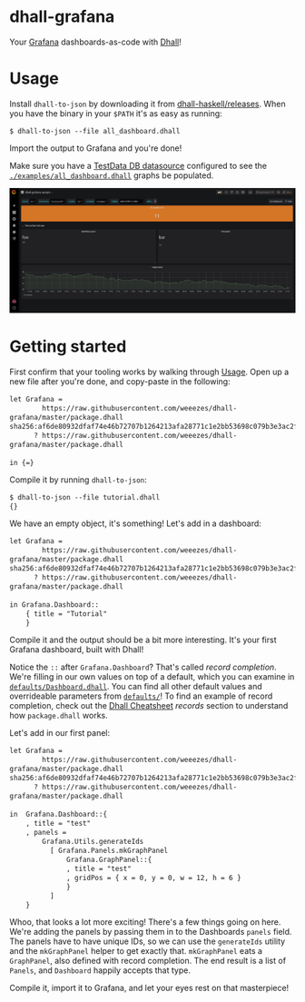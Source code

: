 # dhall-grafana

Your [Grafana](http://www.grafana.org/) dashboards-as-code with [Dhall](https://dhall-lang.org/)!

# Usage

Install `dhall-to-json` by downloading it from [dhall-haskell/releases](https://github.com/dhall-lang/dhall-haskell/releases). When you have the binary in your `$PATH` it's as easy as running:

```
$ dhall-to-json --file all_dashboard.dhall
```

Import the output to Grafana and you're done!

Make sure you have a [TestData DB datasource](https://grafana.com/docs/features/datasources/testdata/) configured to see the [`./examples/all_dashboard.dhall`](./examples/all_dashboard.dhall) graphs be populated.

![all_dashboard_sample.png](docs/screenshots/all_dashboard_sample.png)

# Getting started

First confirm that your tooling works by walking through [Usage](#usage). Open up a new file after you're done, and copy-paste in the following:

```
let Grafana =
        https://raw.githubusercontent.com/weeezes/dhall-grafana/master/package.dhall sha256:af6de80932dfaf74e46b72707b1264213afa28771c1e2bb53698c079b3e3ac2f
      ? https://raw.githubusercontent.com/weeezes/dhall-grafana/master/package.dhall

in {=}
```

Compile it by running `dhall-to-json`:

```
$ dhall-to-json --file tutorial.dhall
{}
```

We have an empty object, it's something! Let's add in a dashboard:

```
let Grafana =
        https://raw.githubusercontent.com/weeezes/dhall-grafana/master/package.dhall sha256:af6de80932dfaf74e46b72707b1264213afa28771c1e2bb53698c079b3e3ac2f
      ? https://raw.githubusercontent.com/weeezes/dhall-grafana/master/package.dhall

in Grafana.Dashboard::
	{ title = "Tutorial"
	}
```

Compile it and the output should be a bit more interesting. It's your first Grafana dashboard, built with Dhall!

Notice the `::` after `Grafana.Dashboard`? That's called *record completion*. We're filling in our own values on top of a default, which you can examine in [`defaults/Dashboard.dhall`](./default/Dashboard.dhall). You can find all other default values and overrideable parameters from [`defaults/`](./defaults)! To find an example of record completion, check out the [Dhall Cheatsheet](https://github.com/dhall-lang/dhall-lang/wiki/Cheatsheet#complex-types) *records* section to understand how `package.dhall` works.

Let's add in our first panel:

```
let Grafana =
        https://raw.githubusercontent.com/weeezes/dhall-grafana/master/package.dhall sha256:af6de80932dfaf74e46b72707b1264213afa28771c1e2bb53698c079b3e3ac2f
      ? https://raw.githubusercontent.com/weeezes/dhall-grafana/master/package.dhall

in  Grafana.Dashboard::{
    , title = "test"
    , panels =
        Grafana.Utils.generateIds
          [ Grafana.Panels.mkGraphPanel
              Grafana.GraphPanel::{
              , title = "test"
              , gridPos = { x = 0, y = 0, w = 12, h = 6 }
              }
          ]
    }
```

Whoo, that looks a lot more exciting! There's a few things going on here. We're adding the panels by passing them in to the Dashboards `panels` field. The panels have to have unique IDs, so we can use the `generateIds` utility and the `mkGraphPanel` helper to get exactly that. `mkGraphPanel` eats a `GraphPanel`, also defined with record completion. The end result is a list of `Panels`, and `Dashboard` happily accepts that type.

Compile it, import it to Grafana, and let your eyes rest on that masterpiece!

